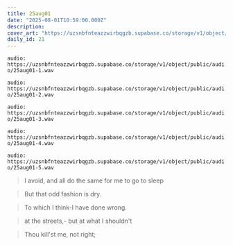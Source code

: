 ```yaml
---
title: 25aug01
date: "2025-08-01T10:59:00.000Z"
description: 
cover_art: "https://uzsnbfnteazzwirbqgzb.supabase.co/storage/v1/object/public/cover-art/25aug01.png?v=1754248030693"
daily_id: 21
---
```



`audio: https://uzsnbfnteazzwirbqgzb.supabase.co/storage/v1/object/public/audio/25aug01-1.wav`

`audio: https://uzsnbfnteazzwirbqgzb.supabase.co/storage/v1/object/public/audio/25aug01-2.wav`

`audio: https://uzsnbfnteazzwirbqgzb.supabase.co/storage/v1/object/public/audio/25aug01-3.wav`

`audio: https://uzsnbfnteazzwirbqgzb.supabase.co/storage/v1/object/public/audio/25aug01-4.wav`

`audio: https://uzsnbfnteazzwirbqgzb.supabase.co/storage/v1/object/public/audio/25aug01-5.wav`

> I avoid, and all do the same for me to go to sleep

> But that odd fashion is dry.

> To which I think-I have done wrong.

> at the streets,- but at what I shouldn't

> Thou kill'st me, not right;